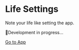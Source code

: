# Life Settings

Note your life like setting the app.

🔧Development in progress...

[Go to App](https://life-settings.vercel.app/)
